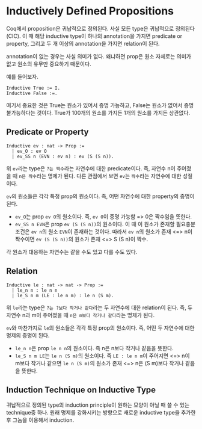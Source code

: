 # Inductively Defined Propositions

Coq에서 proposition은 귀납적으로 정의된다.
사실 모든 type은 귀납적으로 정의된다 (CIC).
이 때 해당 inductive type이 하나의 annotation을 가지면 predicate or property,
그리고 두 개 이상의 annotation을 가지면 relation이 된다.

annotation이 없는 경우는 사실 의미가 없다.
왜냐하면 prop은 원소 자체로는 의미가 없고 원소의 유무만 중요하기 때문이다.

예를 들어보자.

```coq
Inductive True := I.
Inductive False :=.
```

여기서 중요한 것은 True는 원소가 있어서 증명 가능하고, False는 원소가 없어서 증명 불가능하다는 것이다.
True가 100개의 원소를 가지든 1개의 원소를 가지든 상관없다.

## Predicate or Property

```coq
Inductive ev : nat -> Prop :=
  | ev_O : ev O
  | ev_SS n (EVN : ev n) : ev (S (S n)).
```

위 `ev`라는 type은 `?는 짝수`라는 자연수에 대한 predicate이다.
즉, 자연수 n이 주어졌을 때 `n은 짝수`라는 명제가 된다.
다른 관점에서 보면 `ev`는 `짝수`라는 자연수에 대한 성질이다.

`ev`의 원소들은 각각 특정 prop의 원소이다.
즉, 어떤 자연수에 대한 property의 증명이 된다.

* `ev_O`는 prop `ev O`의 원소이다. 즉, `ev O`이 증명 가능함 => 0은 짝수임을 뜻한다.
* `ev_SS n EVN`은 prop `ev (S (S n))`의 원소이다.
이 때 이 원소가 존재할 필요충분조건은 `ev n`의 원소 `EVN`이 존재하는 것이다.
따라서 `ev n`의 원소가 존재 <=> n이 짝수이면
`ev (S (S n))`의 원소가 존재 <=> S (S n)이 짝수.

각 원소가 대응하는 자연수는 같을 수도 있고 다를 수도 있다.

## Relation

```coq
Inductive le : nat -> nat -> Prop :=
  | le_n n : le n n
  | le_S n m (LE : le n m) : le n (S m).
```

위 `le`라는 type은 `?는 ?보다 작거나 같다`라는 두 자연수에 대한 relation이 된다.
즉, 두 자연수 n과 m이 주어졌을 때 `n은 m보다 작거나 같다`라는 명제가 된다.

`ev`와 마찬가지로 `le`의 원소들은 각각 특정 prop의 원소이다.
즉, 어떤 두 자연수에 대한 명제의 증명이 된다.

* `le_n n`은 prop `le n n`의 원소이다. 즉 n은 n보다 작거나 같음을 뜻한다.
* `le_S n m LE`는 `le n (S m)`의 원소이다.
즉 `LE : le n m`이 주어지면 <=> n이 m보다 작거나 같으면
`le n (S m)`의 원소가 존재 <=> n은 (S m)보다 작거나 같음을 뜻한다.

## Induction Technique on Inductive Type

귀납적으로 정의된 type의 induction principle이 원하는 모양이 아닐 때 쓸 수 있는 technique중 하나.
원래 명제를 강화시키는 방향으로 새로운 inductive type을 추가한 후 그놈을 이용해서 induction.
